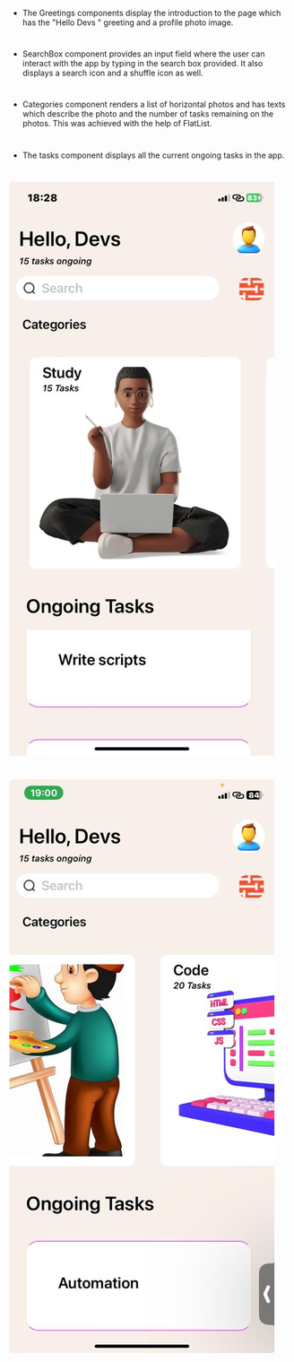 
* The Greetings components display the introduction to the page which has the "Hello Devs " greeting and a profile photo image.

#

* SearchBox component provides an input field where the user can interact with the app by typing in the search box provided. It also displays a search icon and a shuffle icon as well. 
#

* Categories component renders a list of horizontal photos and has texts which describe the photo and the number of tasks remaining on the photos. This was achieved with the help of FlatList.

#
* The tasks component displays all the current ongoing tasks in the app. 
#


![alt text](<./assets/screenshot 1.jpg>)
#
![alt text](./assets/screenshot2.jpg)
